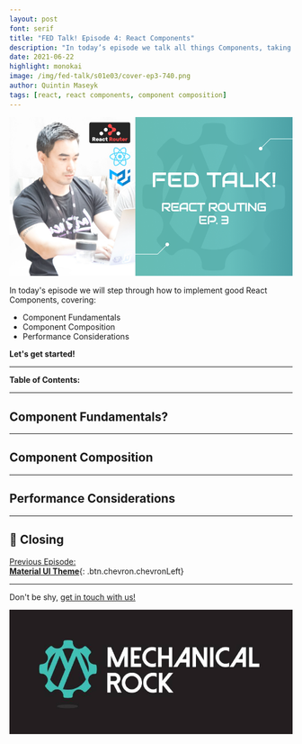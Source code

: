 ```yaml
---
layout: post
font: serif
title: "FED Talk! Episode 4: React Components"
description: "In today’s episode we talk all things Components, taking you from novice to pro!"
date: 2021-06-22
highlight: monokai
image: /img/fed-talk/s01e03/cover-ep3-740.png
author: Quintin Maseyk
tags: [react, react components, component composition]
---
```


![Front-End Development Talk: Episode 4 - React Components](/img/fed-talk/s01e03/cover-ep3-740.png)

In today's episode we will step through how to implement good React Components, covering:

* Component Fundamentals
* Component Composition
* Performance Considerations

**Let's get started!**

---

**Table of Contents:**

---

## Component Fundamentals?

---

## Component Composition

---

## Performance Considerations

---

## :pray: Closing

<!-- At this stage your application should be wrapped with a Router Component.
You should have enough knowledge on how to setup your Applications routes, link between pages and use Router hooks to access parameterized data.

You are now ready to move onto the next episode where I’ll be walking you through how to implement a good Component, covering the following topics:

* What makes a good component, well, good?
* Component Composition
* Performance Considerations -->

[Previous Episode:<br/><strong>Material UI Theme</strong>](/2021/05/14/fed-talk-s01e02-theme-providers){: .btn.chevron.chevronLeft}

---

Don't be shy, [get in touch with us!](https://www.mechanicalrock.io/lets-get-started)

![Mechanical Rock Logo](/img/mr-logo-dark-landscape.jpg)
